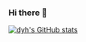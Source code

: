 ### Hi there 👋

[![dyh's GitHub stats](https://github-readme-stats.vercel.app/api?username=dyh&show_icons=true&theme=radical)](https://github.com/anuraghazra/github-readme-stats)

<!--
**dyh/dyh** is a ✨ _special_ ✨ repository because its `README.md` (this file) appears on your GitHub profile.

Here are some ideas to get you started:

- 🔭 I’m currently working on ...
- 🌱 I’m currently learning ...
- 👯 I’m looking to collaborate on ...
- 🤔 I’m looking for help with ...
- 💬 Ask me about ...
- 📫 How to reach me: ...
- 😄 Pronouns: ...
- ⚡ Fun fact: ...
-->
